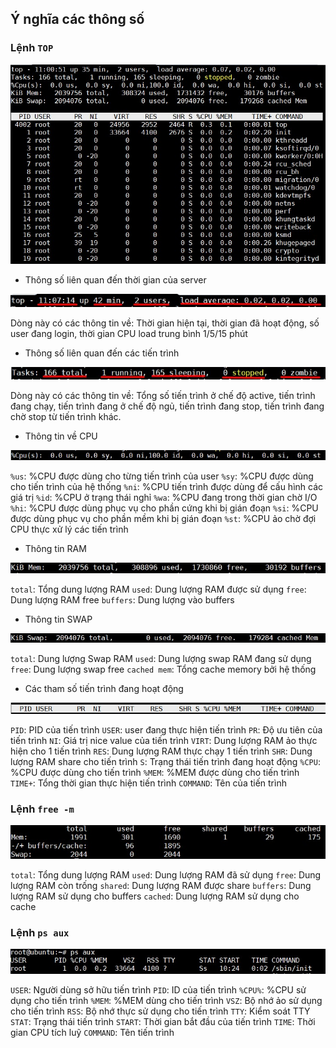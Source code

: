 ## Ý nghĩa các thông số

### Lệnh `TOP`

<img src="img/04.jpg">

- Thông số liên quan đến thời gian của server

<img src="img/05.jpg"> 

Dòng này có các thông tin về: Thời gian hiện tại, thời gian đã hoạt động, số user đang login, thời gian CPU load trung bình 1/5/15 phút

- Thông số liên quan đến các tiến trình

<img src="img/06.jpg">

Dòng này có các thông tin về: Tổng số tiến trình ở chế độ active, tiến trình đang chạy, tiến trình đang ở chế độ ngủ, tiến trình đang stop, tiến trình đang chờ stop từ tiến trình khác.

- Thông tin về CPU

<img src="img/07.jpg">

`%us`: %CPU được dùng cho từng tiến trình của user
`%sy`: %CPU được dùng cho tiến trình của hệ thống
`%ni`: %CPU tiến trình được dùng để cấu hình các giá trị
`%id`: %CPU ở trạng thái nghỉ
`%wa`: %CPU đang trong thời gian chờ I/O
`%hi`: %CPU được dùng phục vụ cho phần cứng khi bị gián đoạn
`%si`: %CPU được dùng phục vụ cho phần mềm khi bị gián đoạn
`%st`: %CPU ảo chờ đợi CPU thực xử lý các tiến trình

- Thông tin RAM

<img src="img/08.jpg">

`total`: Tổng dung lượng RAM
`used`: Dung lượng RAM được sử dụng
`free`: Dung lượng RAM free
`buffers`: Dung lượng vào buffers 

- Thông tin SWAP

<img src="img/09.jpg">

`total`: Dung lượng Swap RAM
`used`: Dung lượng swap RAM đang sử dụng
`free`: Dung lượng swap free
`cached mem`: Tổng cache memory bởi hệ thống

- Các tham số tiến trình đang hoạt động 

<img src="img/10.jpg">

`PID`: PID của tiến trình
`USER`: user đang thực hiện tiến trình
`PR`: Độ ưu tiên của tiến trình
`NI`: Giá trị nice value của tiến trình
`VIRT`: Dung lượng RAM ảo thực hiện cho 1 tiến trình
`RES`: Dung lượng RAM thực chạy 1 tiến trình
`SHR`: Dung lượng RAM share cho tiến trình
`S`: Trạng thái tiến trình đang hoạt động
`%CPU`: %CPU được dùng cho tiến trình
`%MEM`: %MEM được dùng cho tiến trình
`TIME+`: Tổng thời gian thực hiện tiến trình
`COMMAND`: Tên của tiến trình

### Lệnh `free -m`

<img src="img/11.jpg">

`total`: Tổng dung lượng RAM
`used`: Dung lượng RAM đã sử dụng
`free`: Dung lượng RAM còn trống
`shared`: Dung lượng RAM được share
`buffers`: Dung lượng RAM sử dụng cho buffers
`cached`: Dung lượng RAM sử dụng cho cache

### Lệnh `ps aux`

<img src="img/12.jpg">

`USER`: Người dùng sở hữu tiến trình
`PID`: ID của tiến trình
`%CPU%`: %CPU sử dụng cho tiến trình
`%MEM`: %MEM dùng cho tiến trình
`VSZ`: Bộ nhớ ảo sử dụng cho tiến trình
`RSS`: Bộ nhớ thực sử dụng cho tiến trình
`TTY`: Kiểm soát TTY
`STAT`: Trạng thái tiến trình 
`START`: Thời gian bắt đầu của tiến trình
`TIME`: Thời gian CPU tích luỹ
`COMMAND`: Tên tiến trình 

